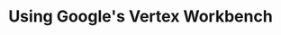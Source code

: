---
layout: blog
title: "Using Google's Vertex Workbench"
description: "The ideas and step by step guide to setting up Vertex Workbench for working"
tags: [Blog]
keywords: ""
---